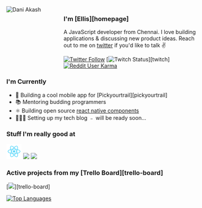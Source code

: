 <img align="left" width="150" height="150" alt="Dani Akash" src="https://raw.githubusercontent.com/DaniAkash/DaniAkash/master/assets/avatar.png"/>

### I'm [Ellis][homepage]

A JavaScript developer from Chennai. I love building applications & discussing new product ideas. Reach out to me on [twitter][twitter] if you'd like to talk ✌️

[![Twitter Follow](https://img.shields.io/twitter/follow/dani_akash_?color=%20%2300acee&label=Follow%20me%20on%20Twitter&style=for-the-badge)][twitter] [![Twitch Status](https://img.shields.io/twitch/status/dani_akash_?label=LiveStream&style=for-the-badge)][twitch] [![Reddit User Karma](https://img.shields.io/reddit/user-karma/combined/dani_akash_?style=for-the-badge)][reddit]

### I'm Currently

- 📱 Building a cool mobile app for [Pickyourtrail][pickyourtrail]
- 📚 Mentoring budding programmers
- ⚛️ Building open source [react native components][rn-toolkit]
- 👷🏽‍♂️ Setting up my tech blog ﹣ will be ready soon...

### Stuff I'm really good at

<p>
  <img height="40" src="https://raw.githubusercontent.com/github/explore/80688e429a7d4ef2fca1e82350fe8e3517d3494d/topics/react/react.png">
  <img height="40" src="https://upload.wikimedia.org/wikipedia/commons/6/64/Expressjs.png">
  <img height="40" src="https://upload.wikimedia.org/wikipedia/commons/8/8e/Nextjs-logo.svg">
</p>

### Active projects from my [Trello Board][trello-board]

[<img src="https://readme-stats.vercel.app/api/get-trello-cards" />][trello-board]

[![Top Languages](https://github-readme-stats.vercel.app/api/top-langs/?username=daniakash&layout=compact)][github]


[twitter]: https://twitter.com/ellis_ahh
[rn-toolkit]: https://github.com/react-native-toolkit
[reddit]: https://www.reddit.com/user/dani_akash_
[github]: https://github.com/mwanawabangona

